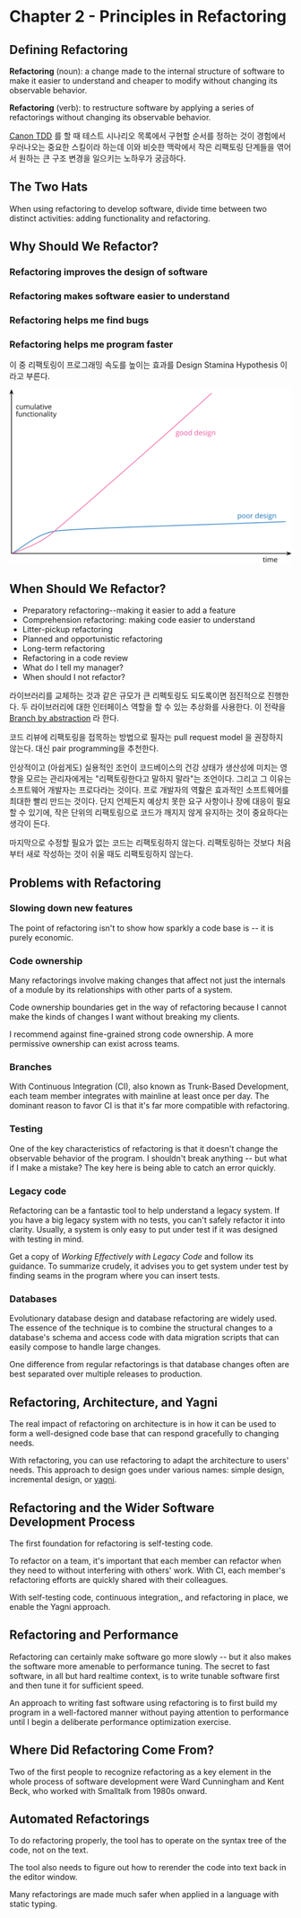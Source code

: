# Chapter 2 - Principles in Refactoring

## Defining Refactoring

__Refactoring__ (noun): a change made to the internal structure of software to make it easier to understand and cheaper
to modify without changing its observable behavior.

__Refactoring__ (verb): to restructure software by applying a series of refactorings without changing its observable
behavior.

[Canon TDD](https://tidyfirst.substack.com/p/canon-tdd) 를 할 때 테스트 시나리오 목록에서 구현할 순서를 정하는 것이 경험에서 우러나오는 중요한 스킬이라 하는데 이와 비슷한 맥락에서 작은 리팩토링 단계들을 엮어서 원하는 큰 구조 변경을 일으키는 노하우가 궁금하다.

## The Two Hats

When using refactoring to develop software, divide time between two distinct activities: adding functionality and refactoring.

## Why Should We Refactor?

### Refactoring improves the design of software

### Refactoring makes software easier to understand

### Refactoring helps me find bugs

### Refactoring helps me program faster

이 중 리팩토링이 프로그래밍 속도를 높이는 효과를 Design Stamina Hypothesis 이라고 부른다.

![design stamina hypothesis](design-stamina-hypothesis.svg)

## When Should We Refactor?

- Preparatory refactoring--making it easier to add a feature
- Comprehension refactoring: making code easier to understand
- Litter-pickup refactoring
- Planned and opportunistic refactoring
- Long-term refactoring
- Refactoring in a code review
- What do I tell my manager?
- When should I not refactor?

라이브러리를 교체하는 것과 같은 규모가 큰 리펙토링도 되도록이면 점진적으로 진행한다. 두 라이브러리에 대한 인터페이스 역할을 할 수 있는 추상화를 사용한다. 이 전략을 [Branch by abstraction](https://martinfowler.com/bliki/BranchByAbstraction.html) 라 한다.

코드 리뷰에 리팩토링을 접목하는 방법으로 필자는 pull request model 을 권장하지 않는다. 대신 pair programming을 추천한다.

인상적이고 (아쉽게도) 실용적인 조언이 코드베이스의 건강 상태가 생산성에 미치는 영향을 모르는 관리자에게는 "리팩토링한다고 말하지 말라"는 조언이다. 그리고 그 이유는 소프트웨어 개발자는 프로다라는 것이다. 프로 개발자의 역핧은 효과적인 소프트웨어를 최대한 빨리 만드는 것이다. 단지 언제든지 예상치 못한 요구 사항이나 장에 대응이 필요할 수 있기에, 작은 단위의 리팩토링으로 코드가 깨지지 않게 유지하는 것이 중요하다는 생각이 든다.

마지막으로 수정할 필요가 없는 코드는 리팩토링하지 않는다. 리팩토링하는 것보다 처음부터 새로 작성하는 것이 쉬울 때도 리팩토링하지 않는다.

## Problems with Refactoring

### Slowing down new features

The point of refactoring isn't to show how sparkly a code base is -- it is purely economic.

### Code ownership

Many refactorings involve making changes that affect not just the internals of a module by its relationships with other parts of a system.

Code ownership boundaries get in the way of refactoring because I cannot make the kinds of changes I want without breaking my clients.

I recommend against fine-grained strong code ownership. A more permissive ownership can exist across teams.

### Branches

With Continuous Integration (CI), also known as Trunk-Based Development, each team member integrates with mainline at least once per day. The dominant reason to favor CI is that it's far more compatible with refactoring.

### Testing

One of the key characteristics of refactoring is that it doesn't change the observable behavior of the program. I shouldn't break anything -- but what if I make a mistake? The key here is being able to catch an error quickly.

### Legacy code

Refactoring can be a fantastic tool to help understand a legacy system. If you have a big legacy system with no tests, you can't safely refactor it into clarity. Usually, a system is only easy to put under test if it was designed with testing in mind.

Get a copy of _Working Effectively with Legacy Code_ and follow its guidance. To summarize crudely, it advises you to get system under test by finding seams in the program where you can insert tests.

### Databases

Evolutionary database design and database refactoring are widely used. The essence of the technique is to combine the structural changes to a database's schema and access code with data migration scripts that can easily compose to handle large changes.

One difference from regular refactorings is that database changes often are best separated over multiple releases to production.

## Refactoring, Architecture, and Yagni

The real impact of refactoring on architecture is in how it can be used to form a well-designed code base that can respond gracefully to changing needs.

With refactoring, you can use refactoring to adapt the architecture to users' needs. This approach to design goes under various names: simple design, incremental design, or [yagni](https://martinfowler.com/bliki/Yagni.html).

## Refactoring and the Wider Software Development Process

The first foundation for refactoring is self-testing code.

To refactor on a team, it's important that each member can refactor when they need to without interfering with others' work. With CI, each member's refactoring efforts are quickly shared with their colleagues.

With self-testing code, continuous integration,, and refactoring in place, we enable the Yagni approach.

## Refactoring and Performance

Refactoring can certainly make software go more slowly -- but it also makes the software more amenable to performance tuning. The secret to fast software, in all but hard realtime context, is to write tunable software first and then tune it for sufficient speed.

An approach to writing fast software using refactoring is to first build my program in a well-factored manner without paying attention to performance until I begin a deliberate performance optimization exercise.

## Where Did Refactoring Come From?

Two of the first people to recognize refactoring as a key element in the whole process of software development were Ward Cunningham and Kent Beck, who worked with Smalltalk from 1980s onward.

## Automated Refactorings

To do refactoring properly, the tool has to operate on the syntax tree of the code, not on the text.

The tool also needs to figure out how to rerender the code into text back in the editor window.

Many refactorings are made much safer when applied in a language with static typing.

